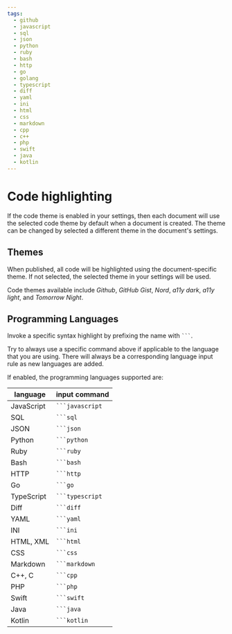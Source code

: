 ```yaml
---
tags:
  - github
  - javascript
  - sql
  - json
  - python
  - ruby
  - bash
  - http
  - go
  - golang
  - typescript
  - diff
  - yaml
  - ini
  - html
  - css
  - markdown
  - cpp
  - c++
  - php
  - swift
  - java
  - kotlin
---
```


# Code highlighting

If the code theme is enabled in your settings, then each document will use the selected code theme by default when a document is created. The theme can be changed by selected a different theme in the document's settings.

## Themes

When published, all code will be highlighted using the document-specific theme. If not selected, the selected theme in your settings will be used.

Code themes available include _Github_, _GitHub Gist_, _Nord_, _a11y dark_, _a11y light_, and _Tomorrow Night_.

## Programming Languages

Invoke a specific syntax highlight by prefixing the name with ` ``` `.

Try to always use a specific command above if applicable to the language
that you are using. There will always be a corresponding language input rule as
new languages are added.

If enabled, the programming languages supported are:

| language   | input command     |
| ---------- | ----------------- |
| JavaScript | ` ```javascript ` |
| SQL        | ` ```sql `        |
| JSON       | ` ```json `       |
| Python     | ` ```python `     |
| Ruby       | ` ```ruby `       |
| Bash       | ` ```bash `       |
| HTTP       | ` ```http `       |
| Go         | ` ```go `         |
| TypeScript | ` ```typescript ` |
| Diff       | ` ```diff `       |
| YAML       | ` ```yaml `       |
| INI        | ` ```ini `        |
| HTML, XML  | ` ```html `       |
| CSS        | ` ```css `        |
| Markdown   | ` ```markdown `   |
| C++, C     | ` ```cpp `        |
| PHP        | ` ```php `        |
| Swift      | ` ```swift `      |
| Java       | ` ```java `       |
| Kotlin     | ` ```kotlin `     |

